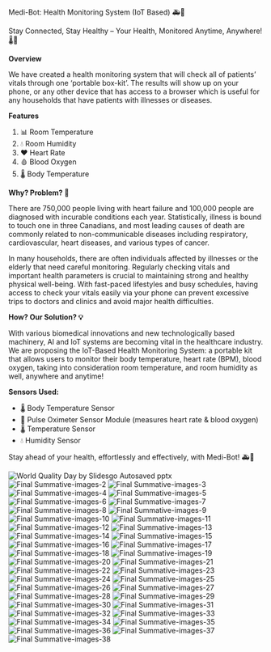 Medi-Bot: Health Monitoring System (IoT Based) 🚑📱 

Stay Connected, Stay Healthy – Your Health, Monitored Anytime, Anywhere! 🌡️💖

**Overview**

We have created a health monitoring system that will check all of patients’ vitals through one ‘portable box-kit’. The results will show up on your phone, or any other device that has access to a browser which is useful for any households that have patients with illnesses or diseases.

**Features**

1. 📊 Room Temperature
2. 💧 Room Humidity
3. ❤️ Heart Rate
4. 🩸 Blood Oxygen
5. 🌡️ Body Temperature

**Why? Problem? 🤔**

There are 750,000 people living with heart failure and 100,000 people are diagnosed with incurable conditions each year. Statistically, illness is bound to touch one in three Canadians, and most leading causes of death are commonly related to non-communicable diseases including respiratory, cardiovascular, heart diseases, and various types of cancer.

In many households, there are often individuals affected by illnesses or the elderly that need careful monitoring. Regularly checking vitals and important health parameters is crucial to maintaining strong and healthy physical well-being. With fast-paced lifestyles and busy schedules, having access to check your vitals easily via your phone can prevent excessive trips to doctors and clinics and avoid major health difficulties.

**How? Our Solution? 💡**

With various biomedical innovations and new technologically based machinery, AI and IoT systems are becoming vital in the healthcare industry. We are proposing the IoT-Based Health Monitoring System: a portable kit that allows users to monitor their body temperature, heart rate (BPM), blood oxygen, taking into consideration room temperature, and room humidity as well, anywhere and anytime!

**Sensors Used:**

- 🌡️ Body Temperature Sensor
- 💓 Pulse Oximeter Sensor Module (measures heart rate & blood oxygen)
- 🌡️ Temperature Sensor 
- 💧 Humidity Sensor

Stay ahead of your health, effortlessly and effectively, with Medi-Bot! 🚑📱


![World Quality Day by Slidesgo  Autosaved pptx](https://github.com/aryapatel14/medibot/assets/138143934/31d94f63-6dc8-4cd3-9697-49eb69e8e82f)
![Final Summative-images-2](https://github.com/aryapatel14/medibot/assets/138143934/2e5124c8-48f3-4f0b-ba99-5d9650bf4358)
![Final Summative-images-3](https://github.com/aryapatel14/medibot/assets/138143934/2b33f210-d757-4088-a15f-0b59dfae3ee4)
![Final Summative-images-4](https://github.com/aryapatel14/medibot/assets/138143934/a7027be6-fb43-40ef-8918-b2c101d939e1)
![Final Summative-images-5](https://github.com/aryapatel14/medibot/assets/138143934/1279b9d5-d213-40f6-9cc4-7159efef075a)
![Final Summative-images-6](https://github.com/aryapatel14/medibot/assets/138143934/8a759d65-3fae-4092-92d1-5b8b4fefd095)
![Final Summative-images-7](https://github.com/aryapatel14/medibot/assets/138143934/7e319d0f-f712-4ba8-ba07-9b5c85eeb5f3)
![Final Summative-images-8](https://github.com/aryapatel14/medibot/assets/138143934/9416f58f-f9a4-41fd-be37-b754b8648e98)
![Final Summative-images-9](https://github.com/aryapatel14/medibot/assets/138143934/20de466a-74c6-4fb9-be53-76e5e6fce903)
![Final Summative-images-10](https://github.com/aryapatel14/medibot/assets/138143934/be0ca699-ad87-492b-8b6b-274f3f8a7599)
![Final Summative-images-11](https://github.com/aryapatel14/medibot/assets/138143934/caf5797b-891e-4b07-8798-3a1e2b30dac1)
![Final Summative-images-12](https://github.com/aryapatel14/medibot/assets/138143934/354fcbe7-b110-4417-b5b5-e5b8d6dbb925)
![Final Summative-images-13](https://github.com/aryapatel14/medibot/assets/138143934/0cfe1562-4811-4c95-b8e2-ba38437e91ab)
![Final Summative-images-14](https://github.com/aryapatel14/medibot/assets/138143934/ea87848f-6216-4b8f-b022-5738dd6e0918)
![Final Summative-images-15](https://github.com/aryapatel14/medibot/assets/138143934/ff3bb7a5-6d5e-4747-9ebb-d3bfb59b169b)
![Final Summative-images-16](https://github.com/aryapatel14/medibot/assets/138143934/f7e6df2e-6504-4baa-955f-69b5b7b7aa92)
![Final Summative-images-17](https://github.com/aryapatel14/medibot/assets/138143934/5bf3da16-83af-4e5c-9812-96f77912e11a)
![Final Summative-images-18](https://github.com/aryapatel14/medibot/assets/138143934/86975466-4ea2-4129-a167-92de8a6bd588)
![Final Summative-images-19](https://github.com/aryapatel14/medibot/assets/138143934/603695f2-e1ab-46fd-a97b-b629bd4e645e)
![Final Summative-images-20](https://github.com/aryapatel14/medibot/assets/138143934/3a1a8441-af6b-4f0c-9834-0b81994fab4e)
![Final Summative-images-21](https://github.com/aryapatel14/medibot/assets/138143934/3a306d8f-eeb2-46cc-8736-48b37da0f743)
![Final Summative-images-22](https://github.com/aryapatel14/medibot/assets/138143934/c8b7396a-5d05-4c61-8f75-d4030d913c0c)
![Final Summative-images-23](https://github.com/aryapatel14/medibot/assets/138143934/b661e554-094f-47dd-9367-0b9302ad4a39)
![Final Summative-images-24](https://github.com/aryapatel14/medibot/assets/138143934/3a60fd96-fd9b-4272-97c7-f83c2d62ae6f)
![Final Summative-images-25](https://github.com/aryapatel14/medibot/assets/138143934/27f24420-279e-4efd-8ac2-fe340a90f9c5)
![Final Summative-images-26](https://github.com/aryapatel14/medibot/assets/138143934/64d11c3a-5b93-4551-8509-9d39e9afb185)
![Final Summative-images-27](https://github.com/aryapatel14/medibot/assets/138143934/5edf04af-3fe0-4fac-9057-c600b126f585)
![Final Summative-images-28](https://github.com/aryapatel14/medibot/assets/138143934/fc17877b-7865-4a13-9fc9-368540d0da3a)
![Final Summative-images-29](https://github.com/aryapatel14/medibot/assets/138143934/e64ab3d5-38ff-46b4-bb65-fbf80d1776f3)
![Final Summative-images-30](https://github.com/aryapatel14/medibot/assets/138143934/078d1ba2-7710-4a2f-a685-aa6f64ecade4)
![Final Summative-images-31](https://github.com/aryapatel14/medibot/assets/138143934/482d7646-a911-4244-aac6-69b1121a4cd6)
![Final Summative-images-32](https://github.com/aryapatel14/medibot/assets/138143934/f7a06e47-b93f-48b9-a1e9-3b89434fb185)
![Final Summative-images-33](https://github.com/aryapatel14/medibot/assets/138143934/a0b70b2c-af4f-4d4c-9136-2fbbb5d3f242)
![Final Summative-images-34](https://github.com/aryapatel14/medibot/assets/138143934/a7eab7f6-6744-4685-89f2-31b70d053678)
![Final Summative-images-35](https://github.com/aryapatel14/medibot/assets/138143934/320c7818-dfbd-4699-98fb-c39fe077d8cb)
![Final Summative-images-36](https://github.com/aryapatel14/medibot/assets/138143934/ad82c666-eeed-4220-9978-c862138581da)
![Final Summative-images-37](https://github.com/aryapatel14/medibot/assets/138143934/fe82af38-1ffb-4401-bd67-5b69dd3e9a15)
![Final Summative-images-38](https://github.com/aryapatel14/medibot/assets/138143934/4ffd6d8f-946b-4686-a60d-1ea870f2a292)
